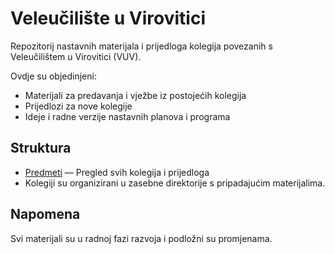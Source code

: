 # Veleučilište u Virovitici

Repozitorij nastavnih materijala i prijedloga kolegija povezanih s Veleučilištem u Virovitici (VUV).

Ovdje su objedinjeni:
- Materijali za predavanja i vježbe iz postojećih kolegija
- Prijedlozi za nove kolegije
- Ideje i radne verzije nastavnih planova i programa

## Struktura

- [Predmeti](./Predmeti.md) — Pregled svih kolegija i prijedloga
- Kolegiji su organizirani u zasebne direktorije s pripadajućim materijalima.

## Napomena

Svi materijali su u radnoj fazi razvoja i podložni su promjenama.
